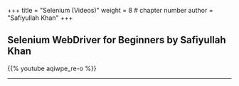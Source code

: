 +++
title = "Selenium (Videos)"
weight = 8 # chapter number
author = "Safiyullah Khan"
+++

## Selenium WebDriver for Beginners by Safiyullah Khan

{{% youtube aqiwpe_re-o %}}

---
